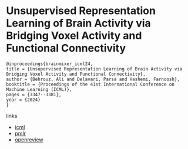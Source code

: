 # Unsupervised Representation Learning of Brain Activity via Bridging Voxel Activity and Functional Connectivity

```
@inproceedings{brainmixer_icml24,
title = {Unsupervised Representation Learning of Brain Activity via Bridging Voxel Activity and Functional Connectivity},
author = {Behrouz, Ali and Delavari, Parsa and Hashemi, Farnoosh},
booktitle = {Proceedings of the 41st International Conference on Machine Learning (ICML)},
pages = {3347--3381},
year = {2024}
}
```

links
- [icml](https://icml.cc/Conferences/2024/Schedule?showEvent=33125)
- [pmlr](https://proceedings.mlr.press/v235/behrouz24a.html)
- [openreview](https://openreview.net/forum?id=nOjZfpLyh1)
